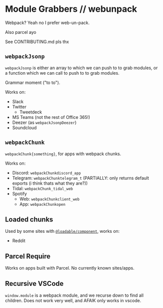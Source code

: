 # Module Grabbers // webunpack

Webpack? Yeah no I prefer web-un-pack.

Also parcel ayo

See CONTRIBUTING.md pls thx

## `webpackJsonp`

`webpackJsonp` is either an array to which we can push to to grab modules,
or a function which we can call to push to to grab modules.

Grammar moment ("to to").

Works on:

- Slack
- Twitter
  - Tweetdeck
- MS Teams (not the rest of Office 365!)
- Deezer (as `webpackJsonpDeezer`)
- Soundcloud

## `webpackChunk`

`webpackChunk{something}`, for apps with webpack chunks.

Works on:

- Discord: `webpackChunkdiscord_app`
- Telegram: `webpackChunktelegram_t` (PARTIALLY: only returns default exports (i think thats what they are?))
- Tidal: `webpackChunk_tidal_web`
- Spotify
  - Web: `webpackChunkclient_web`
  - App: `webpackChunkopen`

## Loaded chunks

Used by some sites with
[`@loadable/component`](https://github.com/gregberge/loadable-components),
works on:

- Reddit

## Parcel Require

Works on apps built with Parcel. No currently known sites/apps.

## Recursive VSCode

`window.module` is a webpack module, and we recurse down to find all children.
Does not work very well, and AFAIK only works in vscode.
